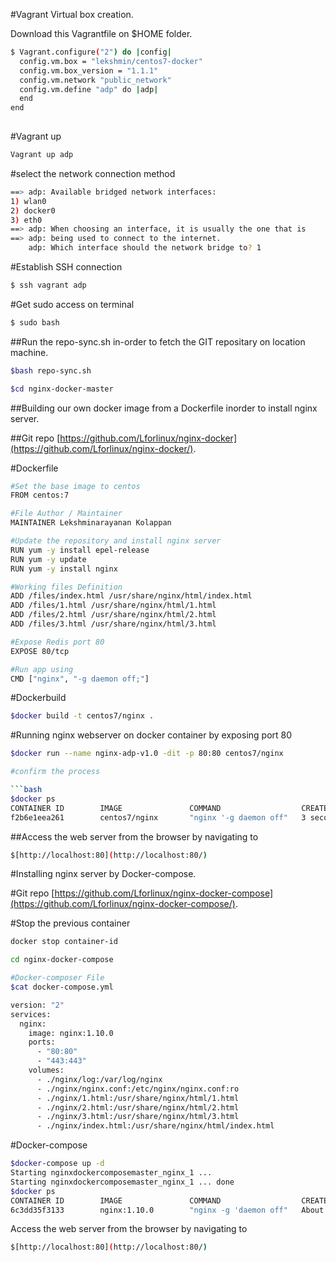 
#Vagrant Virtual box creation. 

Download this Vagrantfile on $HOME folder.

```bash
$ Vagrant.configure("2") do |config|
  config.vm.box = "lekshmin/centos7-docker"
  config.vm.box_version = "1.1.1"
  config.vm.network "public_network"
  config.vm.define "adp" do |adp|
  end
end
 
```
#Vagrant up

```bash
Vagrant up adp 
```

#select the network connection method 

```bash
==> adp: Available bridged network interfaces:
1) wlan0
2) docker0
3) eth0
==> adp: When choosing an interface, it is usually the one that is
==> adp: being used to connect to the internet.
    adp: Which interface should the network bridge to? 1
```


#Establish SSH connection 
```bash
$ ssh vagrant adp 
```

#Get sudo access on terminal 
```bash
$ sudo bash
```

##Run the repo-sync.sh in-order to fetch the GIT repositary on location machine. 

```bash
$bash repo-sync.sh
```


```bash
$cd nginx-docker-master
```

##Building our own docker image from a Dockerfile inorder to install nginx server.

##Git repo [https://github.com/Lforlinux/nginx-docker](https://github.com/Lforlinux/nginx-docker/).

#Dockerfile
```bash
#Set the base image to centos
FROM centos:7

#File Author / Maintainer
MAINTAINER Lekshminarayanan Kolappan

#Update the repository and install nginx server
RUN yum -y install epel-release
RUN yum -y update
RUN yum -y install nginx

#Working files Definition 
ADD /files/index.html /usr/share/nginx/html/index.html
ADD /files/1.html /usr/share/nginx/html/1.html
ADD /files/2.html /usr/share/nginx/html/2.html
ADD /files/3.html /usr/share/nginx/html/3.html

#Expose Redis port 80 
EXPOSE 80/tcp

#Run app using
CMD ["nginx", "-g daemon off;"]
```

#Dockerbuild 

```bash
$docker build -t centos7/nginx .
````

#Running nginx webserver on docker container by exposing port 80

```bash
$docker run --name nginx-adp-v1.0 -dit -p 80:80 centos7/nginx

#confirm the process

```bash
$docker ps
CONTAINER ID        IMAGE               COMMAND                  CREATED             STATUS              PORTS                NAMES
f2b6e1eea261        centos7/nginx       "nginx '-g daemon off"   3 seconds ago       Up 2 seconds        0.0.0.0:80->80/tcp   nginx-adp-v1.1
```

##Access the web server from the browser by navigating to
```bash
$[http://localhost:80](http://localhost:80/) 
```

#Installing nginx server by Docker-compose.

#Git repo [https://github.com/Lforlinux/nginx-docker-compose](https://github.com/Lforlinux/nginx-docker-compose/).

#Stop the previous container
```bash
docker stop container-id
```

```bash
cd nginx-docker-compose
```

```bash
#Docker-composer File
$cat docker-compose.yml

version: "2"
services:
  nginx:
    image: nginx:1.10.0
    ports:
      - "80:80"
      - "443:443"
    volumes:
      - ./nginx/log:/var/log/nginx
      - ./nginx/nginx.conf:/etc/nginx/nginx.conf:ro
      - ./nginx/1.html:/usr/share/nginx/html/1.html
      - ./nginx/2.html:/usr/share/nginx/html/2.html
      - ./nginx/3.html:/usr/share/nginx/html/3.html
      - ./nginx/index.html:/usr/share/nginx/html/index.html

```

#Docker-compose
```bash
$docker-compose up -d
Starting nginxdockercomposemaster_nginx_1 ... 
Starting nginxdockercomposemaster_nginx_1 ... done
$docker ps
CONTAINER ID        IMAGE               COMMAND                  CREATED             STATUS              PORTS                                      NAMES
6c3dd35f3133        nginx:1.10.0        "nginx -g 'daemon off"   About an hour ago   Up 10 seconds       0.0.0.0:80->80/tcp, 0.0.0.0:443->443/tcp   nginxdockercomposemaster_nginx_1
```


Access the web server from the browser by navigating to
```bash
$[http://localhost:80](http://localhost:80/) 
```




